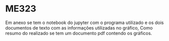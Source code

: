 # ME323
 Em anexo se tem o notebook do jupyter com o programa utilizado e os dois documentos de texto com as informações utilizadas no gráfico,
 Como resumo do realizado se tem um documento pdf contendo os gráficos.
